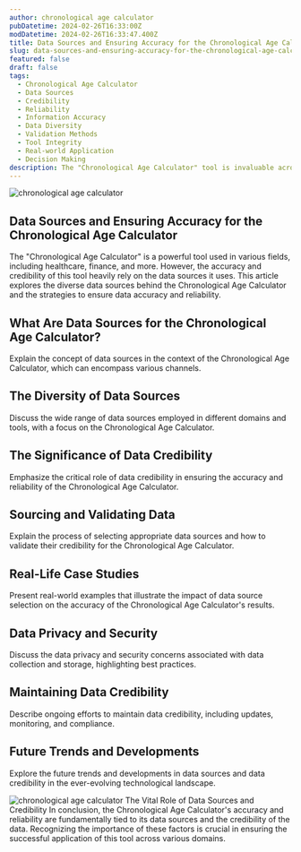 ```yaml
---
author: chronological age calculator
pubDatetime: 2024-02-26T16:33:00Z
modDatetime: 2024-02-26T16:33:47.400Z
title: Data Sources and Ensuring Accuracy for the Chronological Age Calculator
slug: data-sources-and-ensuring-accuracy-for-the-chronological-age-calculator
featured: false
draft: false
tags:
  - Chronological Age Calculator
  - Data Sources
  - Credibility
  - Reliability
  - Information Accuracy
  - Data Diversity
  - Validation Methods
  - Tool Integrity
  - Real-world Application
  - Decision Making
description: The "Chronological Age Calculator" tool is invaluable across various domains, but its reliability hinges on data sources and credibility. This article delves into the diversity of data sources behind the tool and the pivotal role of data credibility. Real
---
```


![chronological age calculator](@assets/images/article-image1-71.jpg)

## Data Sources and Ensuring Accuracy for the Chronological Age Calculator

The "Chronological Age Calculator" is a powerful tool used in various fields, including healthcare, finance, and more. However, the accuracy and credibility of this tool heavily rely on the data sources it uses. This article explores the diverse data sources behind the Chronological Age Calculator and the strategies to ensure data accuracy and reliability.

## What Are Data Sources for the Chronological Age Calculator?

Explain the concept of data sources in the context of the Chronological Age Calculator, which can encompass various channels.

## The Diversity of Data Sources

Discuss the wide range of data sources employed in different domains and tools, with a focus on the Chronological Age Calculator.

## The Significance of Data Credibility

Emphasize the critical role of data credibility in ensuring the accuracy and reliability of the Chronological Age Calculator.

## Sourcing and Validating Data

Explain the process of selecting appropriate data sources and how to validate their credibility for the Chronological Age Calculator.

## Real-Life Case Studies

Present real-world examples that illustrate the impact of data source selection on the accuracy of the Chronological Age Calculator's results.

## Data Privacy and Security

Discuss the data privacy and security concerns associated with data collection and storage, highlighting best practices.

## Maintaining Data Credibility

Describe ongoing efforts to maintain data credibility, including updates, monitoring, and compliance.

## Future Trends and Developments

Explore the future trends and developments in data sources and data credibility in the ever-evolving technological landscape.

![chronological age calculator](@assets/images/article-image1-72.jpg)
The Vital Role of Data Sources and Credibility In conclusion, the Chronological Age Calculator's accuracy and reliability are fundamentally tied to its data sources and the credibility of the data. Recognizing the importance of these factors is crucial in ensuring the successful application of this tool across various domains.
